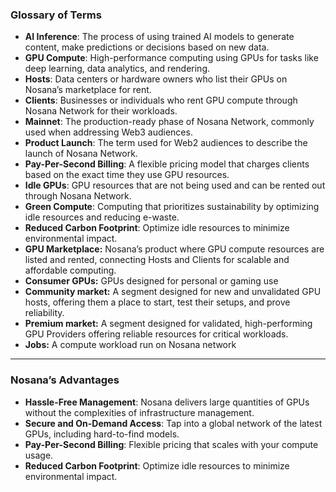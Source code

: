 ### **Glossary of Terms**

- **AI Inference**: The process of using trained AI models to generate content, make predictions or decisions based on new data.
- **GPU Compute**: High-performance computing using GPUs for tasks like deep learning, data analytics, and rendering.
- **Hosts**: Data centers or hardware owners who list their GPUs on Nosana’s marketplace for rent.
- **Clients**: Businesses or individuals who rent GPU compute through Nosana Network for their workloads.
- **Mainnet**: The production-ready phase of Nosana Network, commonly used when addressing Web3 audiences.
- **Product Launch**: The term used for Web2 audiences to describe the launch of Nosana Network.
- **Pay-Per-Second Billing**: A flexible pricing model that charges clients based on the exact time they use GPU resources.
- **Idle GPUs**: GPU resources that are not being used and can be rented out through Nosana Network.
- **Green Compute**: Computing that prioritizes sustainability by optimizing idle resources and reducing e-waste.
- **Reduced Carbon Footprint**: Optimize idle resources to minimize environmental impact.
- **GPU Marketplace:** Nosana’s product where GPU compute resources are listed and rented, connecting Hosts and Clients for scalable and affordable computing.
- **Consumer GPUs:** GPUs designed for personal or gaming use
- **Community market:** A segment designed for new and unvalidated GPU hosts, offering them a place to start, test their setups, and prove reliability.
- **Premium market:** A segment designed for validated, high-performing GPU Providers offering reliable resources for critical workloads.
- **Jobs:** A compute workload run on Nosana network

---

### **Nosana’s Advantages**

- **Hassle-Free Management**: Nosana delivers large quantities of GPUs without the complexities of infrastructure management.
- **Secure and On-Demand Access**: Tap into a global network of the latest GPUs, including hard-to-find models.
- **Pay-Per-Second Billing**: Flexible pricing that scales with your compute usage.
- **Reduced Carbon Footprint**: Optimize idle resources to minimize environmental impact.

